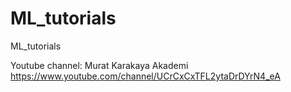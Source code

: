 # ML_tutorials
ML_tutorials

Youtube channel: Murat Karakaya Akademi
https://www.youtube.com/channel/UCrCxCxTFL2ytaDrDYrN4_eA
